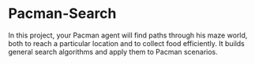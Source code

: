 # Pacman-Search
In this project, your Pacman agent will find paths through his maze world, both to reach a particular location and to collect food efficiently. It builds general search algorithms and apply them to Pacman scenarios.
